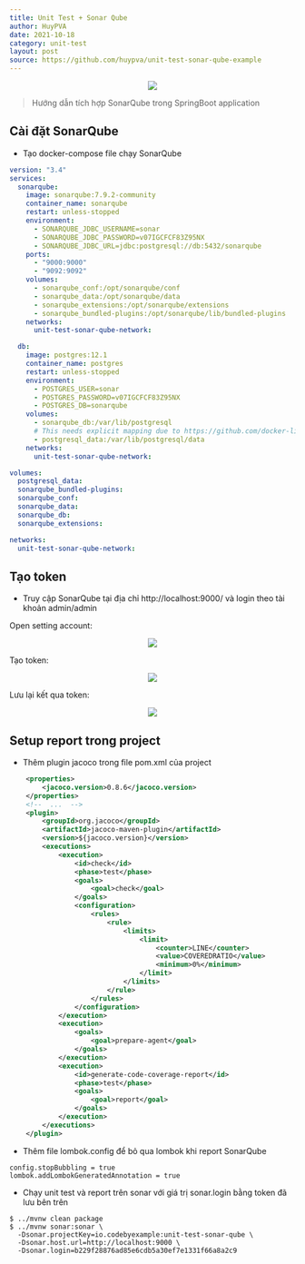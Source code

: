 ```yaml
---
title: Unit Test + Sonar Qube
author: HuyPVA
date: 2021-10-18
category: unit-test
layout: post
source: https://github.com/huypva/unit-test-sonar-qube-example
---
```


<div align="center">
    <img src="../assets/images/sonar_qube/sonar_qube.png"/>
</div>

> Hướng dẫn tích hợp SonarQube trong SpringBoot application

## Cài đặt SonarQube

- Tạo docker-compose file chạy SonarQube 

```yaml
version: "3.4"
services:
  sonarqube:
    image: sonarqube:7.9.2-community
    container_name: sonarqube
    restart: unless-stopped
    environment:
      - SONARQUBE_JDBC_USERNAME=sonar
      - SONARQUBE_JDBC_PASSWORD=v07IGCFCF83Z95NX
      - SONARQUBE_JDBC_URL=jdbc:postgresql://db:5432/sonarqube
    ports:
      - "9000:9000"
      - "9092:9092"
    volumes:
      - sonarqube_conf:/opt/sonarqube/conf
      - sonarqube_data:/opt/sonarqube/data
      - sonarqube_extensions:/opt/sonarqube/extensions
      - sonarqube_bundled-plugins:/opt/sonarqube/lib/bundled-plugins
    networks:
      unit-test-sonar-qube-network:

  db:
    image: postgres:12.1
    container_name: postgres
    restart: unless-stopped
    environment:
      - POSTGRES_USER=sonar
      - POSTGRES_PASSWORD=v07IGCFCF83Z95NX
      - POSTGRES_DB=sonarqube
    volumes:
      - sonarqube_db:/var/lib/postgresql
      # This needs explicit mapping due to https://github.com/docker-library/postgres/blob/4e48e3228a30763913ece952c611e5e9b95c8759/Dockerfile.template#L52
      - postgresql_data:/var/lib/postgresql/data
    networks:
      unit-test-sonar-qube-network:

volumes:
  postgresql_data:
  sonarqube_bundled-plugins:
  sonarqube_conf:
  sonarqube_data:
  sonarqube_db:
  sonarqube_extensions:

networks:
  unit-test-sonar-qube-network:
```

## Tạo token

- Truy cập SonarQube tại địa chỉ http://localhost:9000/ và login theo tài khoản admin/admin

Open setting account:

<div align="center">
    <img src="../assets/images/sonar_qube/setting.png"/>
</div>

Tạo token:

<div align="center">
    <img src="../assets/images/sonar_qube/create_token.png"/>
</div>

Lưu lại kết qua token:

<div align="center">
    <img src="../assets/images/sonar_qube/result.png"/>
</div>

## Setup report trong project

- Thêm plugin jacoco trong file pom.xml của project

```xml
    <properties>
        <jacoco.version>0.8.6</jacoco.version>
    </properties>
    <!--  ...  -->
    <plugin>
        <groupId>org.jacoco</groupId>
        <artifactId>jacoco-maven-plugin</artifactId>
        <version>${jacoco.version}</version>
        <executions>
            <execution>
                <id>check</id>
                <phase>test</phase>
                <goals>
                    <goal>check</goal>
                </goals>
                <configuration>
                    <rules>
                        <rule>
                            <limits>
                                <limit>
                                    <counter>LINE</counter>
                                    <value>COVEREDRATIO</value>
                                    <minimum>0%</minimum>
                                </limit>
                            </limits>
                        </rule>
                    </rules>
                </configuration>
            </execution>
            <execution>
                <goals>
                    <goal>prepare-agent</goal>
                </goals>
            </execution>
            <execution>
                <id>generate-code-coverage-report</id>
                <phase>test</phase>
                <goals>
                    <goal>report</goal>
                </goals>
            </execution>
        </executions>
    </plugin>
```

- Thêm file lombok.config để bỏ qua lombok khi report SonarQube

```text
config.stopBubbling = true
lombok.addLombokGeneratedAnnotation = true
```

- Chạy unit test và report trên sonar với giá trị sonar.login bằng token đã lưu bên trên

```shell
$ ../mvnw clean package
$ ../mvnw sonar:sonar \
  -Dsonar.projectKey=io.codebyexample:unit-test-sonar-qube \
  -Dsonar.host.url=http://localhost:9000 \
  -Dsonar.login=b229f28876ad85e6cdb5a30ef7e1331f66a8a2c9
```
